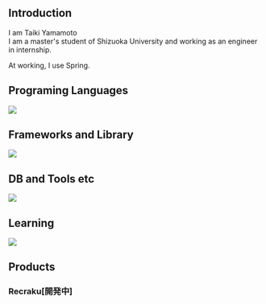 ## Introduction

I am Taiki Yamamoto  
I am a master's student of Shizuoka University and working as an engineer in internship.

At working, I use Spring.

## Programing Languages
![](https://skillicons.dev/icons?i=java,python,php,go,ruby,html,css,scss,js)

## Frameworks and Library
![](https://skillicons.dev/icons?i=spring,django,laravel,rails,jquery,react,bootstrap,pytorch)

## DB and Tools etc
![](https://skillicons.dev/icons?i=postgresql,mysql,docker,git,github,gitlab,linux,vite,wordpress,figma)

## Learning
![](https://skillicons.dev/icons?i=ts)

## Products

### Recraku[開発中]


<!--
**yamataiki/yamataiki** is a ✨ _special_ ✨ repository because its `README.md` (this file) appears on your GitHub profile.

Here are some ideas to get you started:

- 🔭 I’m currently working on ...
- 🌱 I’m currently learning ...
- 👯 I’m looking to collaborate on ...
- 🤔 I’m looking for help with ...
- 💬 Ask me about ...
- 📫 How to reach me: ...
- 😄 Pronouns: ...
- ⚡ Fun fact: ...
-->
